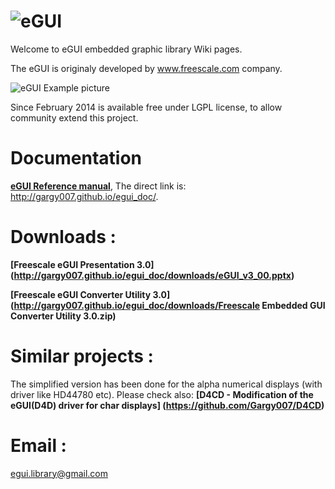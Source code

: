 ![eGUI](http://gargy007.github.io/egui_doc/eGUI_Logo.png)
====

Welcome to eGUI embedded graphic library Wiki pages.


The eGUI is originaly developed by www.freescale.com company.
 
![eGUI Example picture](http://gargy007.github.io/egui_doc/downloads/fsl_logo.gif)

Since February 2014 is available free under LGPL license, to allow community extend this project.


Documentation
=============
**[eGUI Reference manual](http://gargy007.github.io/egui_doc/)**, The direct link is: http://gargy007.github.io/egui_doc/.


Downloads :
===========
**[Freescale eGUI Presentation 3.0] (http://gargy007.github.io/egui_doc/downloads/eGUI_v3_00.pptx)**

**[Freescale eGUI Converter Utility 3.0] (http://gargy007.github.io/egui_doc/downloads/Freescale Embedded GUI Converter Utility 3.0.zip)**

Similar projects :
==================
The simplified version has been done for the alpha numerical displays (with driver like HD44780 etc). 
Please check also:  **[D4CD - Modification of the eGUI(D4D) driver for char displays] (https://github.com/Gargy007/D4CD)**  

Email :
===========
egui.library@gmail.com
